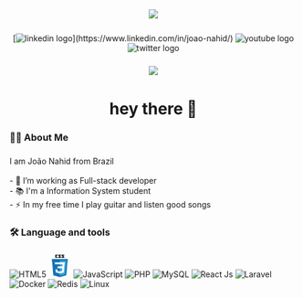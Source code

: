 <div align="center">
  <img height="150" src="https://media.giphy.com/media/M9gbBd9nbDrOTu1Mqx/giphy.gif"  />
</div>

###

<div align="center">
  [<img src="https://img.shields.io/static/v1?message=LinkedIn&logo=linkedin&label=&color=0077B5&logoColor=white&labelColor=&style=for-the-badge" height="25" alt="linkedin logo"  />](https://www.linkedin.com/in/joao-nahid/)
  <img src="https://img.shields.io/static/v1?message=Youtube&logo=youtube&label=&color=FF0000&logoColor=white&labelColor=&style=for-the-badge" height="25" alt="youtube logo"  />
  <img src="https://img.shields.io/static/v1?message=Twitter&logo=twitter&label=&color=1DA1F2&logoColor=white&labelColor=&style=for-the-badge" height="25" alt="twitter logo"  />
</div>

###

<div align="center">
  <img src="https://visitor-badge.laobi.icu/badge?page_id=maurodesouza.maurodesouza&"  />
</div>

###

<h1 align="center">hey there 👋</h1>

###

<h3 align="left">👩‍💻  About Me</h3>

###

<p align="left">I am João Nahid from Brazil<br><br>- 🔭 I’m working as Full-stack developer<br>- 📚 I'm a Information System student<br>- ⚡ In my free time I play guitar and listen good songs</p>

###

<h3 align="left">🛠 Language and tools</h3>

###

<div align="left">

  <img src="https://cdn.jsdelivr.net/gh/devicons/devicon/icons/html5/html5-plain.svg" height="40" alt="HTML5"  />
  <img src="https://raw.githubusercontent.com/devicons/devicon/master/icons/css3/css3-original-wordmark.svg" alt="CSS" width="40" height="40"/>
  <img src="https://cdn.jsdelivr.net/gh/devicons/devicon/icons/javascript/javascript-plain.svg" height="40" alt="JavaScript"  />
  <img src="https://cdn.jsdelivr.net/gh/devicons/devicon/icons/php/php-original.svg" height="40" alt="PHP"  />
  <img src="https://cdn.jsdelivr.net/gh/devicons/devicon/icons/mysql/mysql-original-wordmark.svg" height="40" alt="MySQL"  />
  <img src="https://cdn.jsdelivr.net/gh/devicons/devicon/icons/react/react-original.svg" height="40" alt="React Js"  />
  <img src="https://cdn.jsdelivr.net/gh/devicons/devicon/icons/laravel/laravel-original.svg" height="40" alt="Laravel"  />
  <img src="https://cdn.jsdelivr.net/gh/devicons/devicon/icons/docker/docker-plain-wordmark.svg" height="40" alt="Docker"  />
  <img src="https://cdn.jsdelivr.net/gh/devicons/devicon/icons/redis/redis-plain-wordmark.svg" height="40" alt="Redis"  />
  <img src="https://cdn.jsdelivr.net/gh/devicons/devicon/icons/linux/linux-original.svg" height="40" alt="Linux"  />
</div>

###
